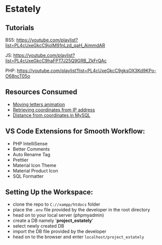 # Estately

## Tutorials

BS5:
https://youtube.com/playlist?list=PL4cUxeGkcC9joIM91nLzd_qaH_AimmdAR

JS:
https://youtube.com/playlist?list=PL4cUxeGkcC9haFPT7J25Q9GRB_ZkFrQAc

PHP:
https://youtube.com/playlist?list=PL4cUxeGkcC9gksOX3Kd9KPo-O68ncT05o

## Resources Consumed

- [Moving letters animation](https://tobiasahlin.com/moving-letters/#4)
- [Retrieving coordinates from IP address](https://rapidapi.com/ipfind/api/find-any-ip-address-or-domain-location-world-wide/)
- [Distance from coordinates in MySQL](https://stackoverflow.com/a/48263512/13633372)

## VS Code Extensions for Smooth Workflow:

- PHP IntelliSense
- Better Comments
- Auto Rename Tag
- Prettier
- Material Icon Theme
- Material Product Icon
- SQL Formatter

## Setting Up the Workspace:

- clone the repo to `C://xampp/htdocs` folder
- place the `.env` file provided by the developer in the root directory
- head on to your local server (phpmyadmin)
- create a DB namely '**project_estately**'
- select newly created DB
- import the DB file provided by the developer
- head on to the browser and enter `localhost/project_estately`
